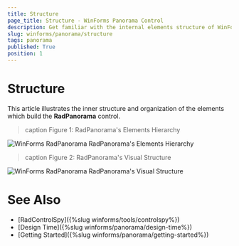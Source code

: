 ```yaml
---
title: Structure
page_title: Structure - WinForms Panorama Control
description: Get familiar with the internal elements structure of WinForms Panorama.
slug: winforms/panorama/structure
tags: panorama
published: True
position: 1 
---
```


# Structure

This article illustrates the inner structure and organization of the elements which build the **RadPanorama** control.

>caption Figure 1: RadPanorama's Elements Hierarchy

![WinForms RadPanorama RadPanorama's Elements Hierarchy](images/panorama-structure001.png)

>caption Figure 2: RadPanorama's Visual Structure

![WinForms RadPanorama RadPanorama's Visual Structure](images/panorama-structure002.png)
 
# See Also

* [RadControlSpy]({%slug winforms/tools/controlspy%})
* [Design Time]({%slug winforms/panorama/design-time%})	
* [Getting Started]({%slug winforms/panorama/getting-started%})	

